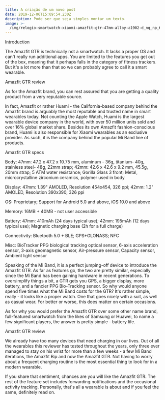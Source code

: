 ```yaml
---
title: A criação de um novo post
date: 2019-12-06T15:09:54.230Z
description: Pode ser que seja simples montar um texto.
image: >-
  /img/relogio-smartwatch-xiaomi-amazfit-gtr-47mm-alloy-a1902-d_nq_np_691950-mlb32075012005_092019-f.webp
---
```

Introduction

The Amazfit GTR is technically not a smartwatch. It lacks a proper OS and can't really run additional apps. You are limited to the features you get out of the box, meaning that it perhaps falls in the category of fitness trackers. But it's a lot more than that so we can probably agree to call it a smart wearable.



Amazfit GTR review

As for the Amazfit brand, you can rest assured that you are getting a quality product from a very reputable source.



In fact, Amazfit or rather Huami - the California-based company behind the Amazfit brand is arguably the most reputable and trusted name in smart wearables today. Not counting the Apple Watch, Huami is the largest wearable device company in the world, with over 50 million units sold and over 16% global market share. Besides its own Amazfit fashion-conscious brand, Huami is also responsible for Xiaomi wearables as an exclusive provider. As such, it is the company behind the popular Mi Band line of products.



Amazfit GTR specs

Body: 47mm: 47.2 x 47.2 x 10.75 mm, aluminum - 36g, titanium- 40g, stainless steel- 48g, 22mm strap; 42mm: 42.6 x 42.6 x 9.2 mm, 45.5g, 20mm strap; 5 ATM water resistance; Gorilla Glass 3 front; Metal, microcrystalline zirconium ceramics, polymer used in body

Display: 47mm: 1.39" AMOLED, Resolution 454x454, 326 ppi; 42mm: 1.2" AMOLED, Resolution 390x390, 326 ppi

OS: Proprietary; Support for Android 5.0 and above, iOS 10.0 and above

Memory: 16MB + 40MB - not user accessible

Battery: 47mm: 410mAh (24 days typical use); 42mm: 195mAh (12 days typical use); Magnetic charging base (2h for a full charge)

Connectivity: Bluetooth 5.0 + BLE; GPS+GLONASS; NFC

Misc: BioTracker PPG biological tracking optical sensor, 6-axis acceleration sensor, 3-axis geomagnetic sensor, Air-pressure sensor, Capacity sensor, Ambient light sensor

Speaking of the Mi Band, it is a perfect jumping-off device to introduce the Amazfit GTR. As far as features go, the two are pretty similar, especially since the Mi Band has been gaining hardware in recent generations. To oversimplify things a bit, a GTR gets you GPS, a bigger display, more battery, and a fancier PPG Bio-Tracking sensor. So why would anyone spend five times what the Mi Band costs for the GTR? It's rather simple, really - it looks like a proper watch. One that goes nicely with a suit, as well as casual wear. For better or worse, this does matter on certain occasions.



As for why you would prefer the Amazfit GTR over some other name brand, full-featured smartwatch from the likes of Samsung or Huawei, to name a few significant players, the answer is pretty simple - battery life.



Amazfit GTR review

We already have too many devices that need charging in our lives. Out of all the wearables this reviewer has tested throughout the years, only three ever managed to stay on his wrist for more than a few weeks - a few Mi Band iterations, the Amazfit Bip and now the Amazfit GTR. Not having to worry about a frequent charging routine is the most essential thing to look for in a modern wearable.



If you share that sentiment, chances are you will like the Amazfit GTR. The rest of the feature set includes forwarding notifications and the occasional activity tracking. Personally, that's all a wearable is about and if you feel the same, definitely read on.

